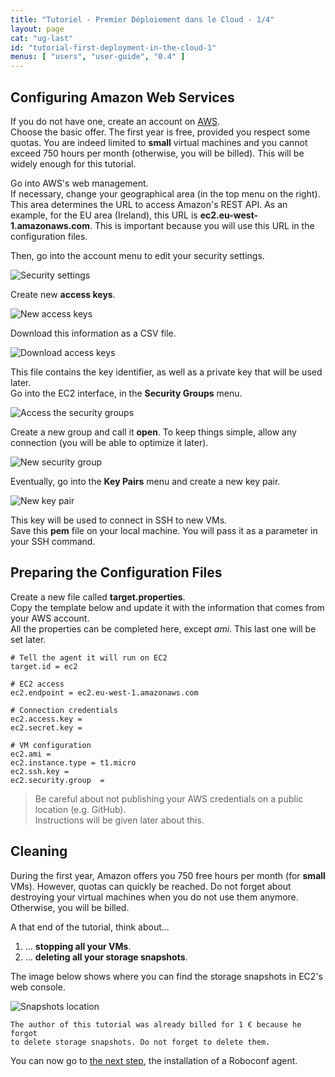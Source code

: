 ```yaml
---
title: "Tutoriel - Premier Déploiement dans le Cloud - 1/4"
layout: page
cat: "ug-last"
id: "tutorial-first-deployment-in-the-cloud-1"
menus: [ "users", "user-guide", "0.4" ]
---
```


## Configuring Amazon Web Services

If you do not have one, create an account on [AWS](http://aws.amazon.com).  
Choose the basic offer. The first year is free, provided you respect some quotas.
You are indeed limited to **small** virtual machines and you cannot exceed 750 hours per month (otherwise, you will be billed). 
This will be widely enough for this tutorial.

Go into AWS's web management.  
If necessary, change your geographical area (in the top menu on the right).
This area determines the URL to access Amazon's REST API. As an example, for the EU area (Ireland), this URL is 
**ec2.eu-west-1.amazonaws.com**. This is important because you will use this URL in the configuration files.

Then, go into the account menu to edit your security settings.

<img src="/resources/img/tutorial-aws-security-credentials.jpg" alt="Security settings" class="gs" />

Create new **access keys**.

<img src="/resources/img/tutorial-aws-new-access-key.jpg" alt="New access keys" class="gs" />

Download this information as a CSV file.

<img src="/resources/img/tutorial-aws-download-access-key.jpg" alt="Download access keys" class="gs" />

This file contains the key identifier, as well as a private key that will be used later.  
Go into the EC2 interface, in the **Security Groups** menu.

<img src="/resources/img/tutorial-aws-security-groups-menu.jpg" alt="Access the security groups" />

Create a new group and call it **open**. To keep things simple, allow any connection (you will be able to optimize it later).

<img src="/resources/img/tutorial-aws-new-security-group.jpg" alt="New security group" class="gs" />

Eventually, go into the **Key Pairs** menu and create a new key pair.

<img src="/resources/img/tutorial-aws-new-key-pair.jpg" alt="New key pair" class="gs" />

This key will be used to connect in SSH to new VMs.  
Save this **pem** file on your local machine. You will pass it as a parameter in your SSH command.


## Preparing the Configuration Files 

Create a new file called **target.properties**.  
Copy the template below and update it with the information that comes from your AWS account.  
All the properties can be completed here, except *ami*. This last one will be set later.

```properties
# Tell the agent it will run on EC2
target.id = ec2

# EC2 access
ec2.endpoint = ec2.eu-west-1.amazonaws.com

# Connection credentials
ec2.access.key = 
ec2.secret.key = 

# VM configuration
ec2.ami	= 
ec2.instance.type = t1.micro
ec2.ssh.key = 
ec2.security.group	= 
```

> Be careful about not publishing your AWS credentials on a public location (e.g. GitHub).    
> Instructions will be given later about this.


## Cleaning

During the first year, Amazon offers you 750 free hours per month (for **small** VMs). However, quotas can quickly be reached.
Do not forget about destroying your virtual machines when you do not use them anymore. Otherwise, you will be billed.

A that end of the tutorial, think about...

1. ... **stopping all your VMs**.
2. ... **deleting all your storage snapshots**.

The image below shows where you can find the storage snapshots in EC2's web console.

<img src="/resources/img/tutorial-aws-snapshots.jpg" alt="Snapshots location" />

<!-- -->

	The author of this tutorial was already billed for 1 € because he forgot 
	to delete storage snapshots. Do not forget to delete them.

You can now go to [the next step](tutorial-first-deployment-in-the-cloud-2.html),
the installation of a Roboconf agent.
